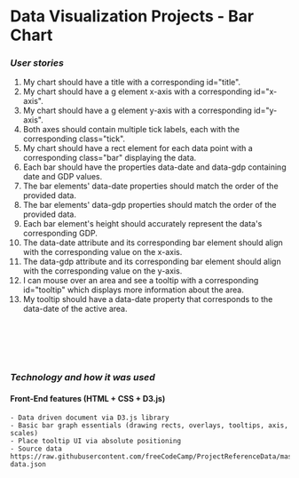 # Data Visualization Projects - Bar Chart

### _User stories_

1. My chart should have a title with a corresponding id="title".
2. My chart should have a g element x-axis with a corresponding id="x-axis".
3. My chart should have a g element y-axis with a corresponding id="y-axis".
4. Both axes should contain multiple tick labels, each with the corresponding class="tick".
5. My chart should have a rect element for each data point with a corresponding class="bar" displaying the data.
6. Each bar should have the properties data-date and data-gdp containing date and GDP values.
7. The bar elements' data-date properties should match the order of the provided data.
8. The bar elements' data-gdp properties should match the order of the provided data.
9. Each bar element's height should accurately represent the data's corresponding GDP.
10. The data-date attribute and its corresponding bar element should align with the corresponding value on the x-axis.
11. The data-gdp attribute and its corresponding bar element should align with the corresponding value on the y-axis.
12. I can mouse over an area and see a tooltip with a corresponding id="tooltip" which displays more information about the area.
13. My tooltip should have a data-date property that corresponds to the data-date of the active area.

  <br>
  <br>
  <br>
  <br>

### _Technology and how it was used_

#### Front-End features (HTML + CSS + D3.js)
    - Data driven document via D3.js library
    - Basic bar graph essentials (drawing rects, overlays, tooltips, axis, scales)
    - Place tooltip UI via absolute positioning
    - Source data https://raw.githubusercontent.com/freeCodeCamp/ProjectReferenceData/master/GDP-data.json
